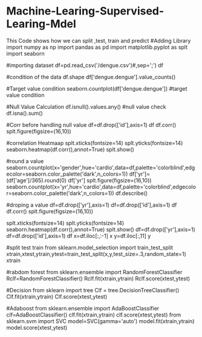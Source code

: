 # Machine-Learing-Supervised-Learing-Mdel
This Code shows how we can split ,test, train and predict
#Adding Library
import numpy as np
import pandas as pd
import matplotlib.pyplot as splt
import seaborn

#importing dataset
df=pd.read_csv('/dengue.csv')#,sep=';')
df

#condition of the data
df.shape
df['dengue.dengue'].value_counts()

#Target value condition
seaborn.countplot(df['dengue.dengue'])  #target value condition

#Null Value Calculation
df.isnull().values.any()  #null value check
df.isna().sum()

#Corr before handling null value 
df=df.drop(['id'],axis=1)
df
df.corr()
splt.figure(figsize=(16,10))

#correlation Heatmaap
splt.xticks(fontsize=14)
splt.yticks(fontsize=14)
seaborn.heatmap(df.corr(),annot=True)
splt.show()

#round a value
seaborn.countplot(x='gender',hue='cardio',data=df,palette='colorblind',edgecolor=seaborn.color_palette('dark',n_colors=1))
df['yr']=(df['age']/365).round(0)
df['yr']
splt.figure(figsize=(16,10))
seaborn.countplot(x='yr',hue='cardio',data=df,palette='colorblind',edgecolor=seaborn.color_palette('dark',n_colors=1))
df.describe()

#droping a value
df=df.drop(['yr'],axis=1)
df=df.drop(['id'],axis=1)
df
df.corr()
splt.figure(figsize=(16,10))

splt.xticks(fontsize=14)
splt.yticks(fontsize=14)
seaborn.heatmap(df.corr(),annot=True)
splt.show()
df=df.drop(['yr'],axis=1)
df=df.drop(['id'],axis=1)
df
x=df.iloc[:,:-1]
x
y=df.iloc[:,11]
y

#split test train
from sklearn.model_selection import train_test_split
xtrain,xtest,ytrain,ytest=train_test_split(x,y,test_size=.3,random_state=1)
xtrain

#rabdom forest
from sklearn.ensemble import RandomForestClassifier
Rclf=RandomForestClassifier()
Rclf.fit(xtrain,ytrain)
Rclf.score(xtest,ytest)

#Decision
from sklearn import tree
Clf = tree.DecisionTreeClassifier()  
Clf.fit(xtrain,ytrain)
Clf.score(xtest,ytest)

#Adaboost
from sklearn.ensemble import AdaBoostClassifier
clf=AdaBoostClassifier()
clf.fit(xtrain,ytrain)
clf.score(xtest,ytest)
from sklearn.svm import SVC
model=SVC(gamma='auto')
model.fit(xtrain,ytrain)
model.score(xtest,ytest)
